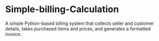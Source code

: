 # Simple-billing-Calculation
 A simple Python-based billing system that collects seller and customer details,  takes purchased items and prices, and generates a formatted invoice.

